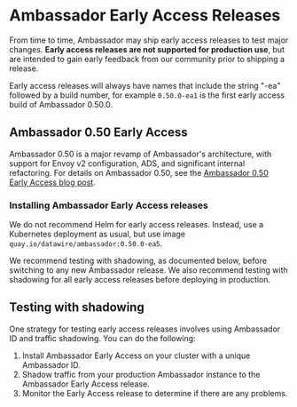 # Ambassador Early Access Releases

From time to time, Ambassador may ship early access releases to test major changes. **Early access releases are not supported for production use**, but are intended to gain early feedback from our community prior to shipping a release.

Early access releases will always have names that include the string "-ea" followed by a build number, for example `0.50.0-ea1` is the first early access build of Ambassador 0.50.0.

## Ambassador 0.50 Early Access

Ambassador 0.50 is a major revamp of Ambassador's architecture, with support for Envoy v2 configuration, ADS, and significant internal refactoring. For details on Ambassador 0.50, see the [Ambassador 0.50 Early Access blog post](https://blog.getambassador.io/announcing-ambassador-0-50-early-access-1-with-v2-config-ads-support-cd785276a60e).

### Installing Ambassador Early Access releases

We do not recommend Helm for early access releases. Instead, use a Kubernetes deployment as usual, but use image `quay.io/datawire/ambassador:0.50.0-ea5`.

We recommend testing with shadowing, as documented below, before switching to any new Ambassador release. We also recommend testing with shadowing for all early access releases before deploying in production.
 
## Testing with shadowing

One strategy for testing early access releases involves using Ambassador ID and traffic shadowing. You can do the following:

1. Install Ambassador Early Access on your cluster with a unique Ambassador ID.
2. Shadow traffic from your production Ambassador instance to the Ambassador Early Access release.
3. Monitor the Early Access release to determine if there are any problems.
